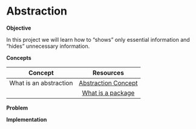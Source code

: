 # Abstraction



**Objective**

In this project we will learn how to “shows” only essential information and “hides” unnecessary information.


**Concepts**

| Concept   |      Resources      |
|----------|:-------------:|
|What is an abstraction |  [Abstraction Concept](https://stackify.com/oop-concept-abstraction/) |
||    [What is a package](https://www.youtube.com/watch?v=Bua6LQO2vQ8)  |


**Problem**


**Implementation**



```Java



```
